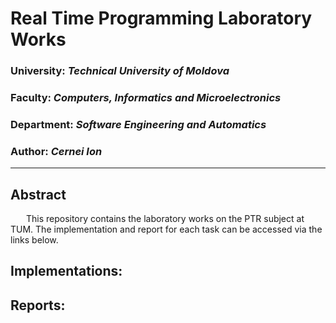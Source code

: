 # Real Time Programming Laboratory Works

### University: _Technical University of Moldova_
### Faculty: _Computers, Informatics and Microelectronics_
### Department: _Software Engineering and Automatics_
### Author: _Cernei Ion_

----

## Abstract
&ensp;&ensp;&ensp; This repository contains the laboratory works on the PTR subject at TUM. The implementation and report for each task can be accessed via the links below.

## Implementations:

## Reports:

